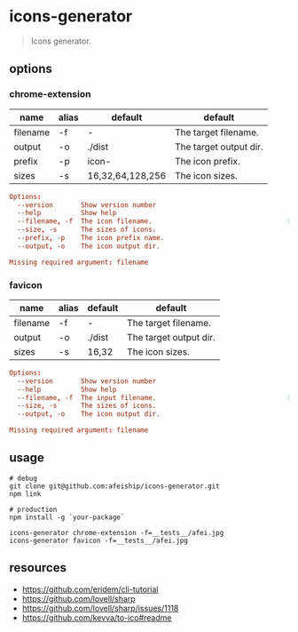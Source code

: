 # icons-generator
> Icons generator.

## options
### chrome-extension
| name     | alias | default          | default                |
| -------- | ----- | ---------------- | ---------------------- |
| filename | -f    | -                | The target filename.   |
| output   | -o    | ./dist           | The target output dir. |
| prefix   | -p    | icon-            | The icon prefix.       |
| sizes    | -s    | 16,32,64,128,256 | The icon sizes.        |

```conf
Options:
  --version       Show version number                                  [boolean]
  --help          Show help                                            [boolean]
  --filename, -f  The icon filename.                                  [required]
  --size, -s      The sizes of icons.
  --prefix, -p    The icon prefix name.
  --output, -o    The icon output dir.

Missing required argument: filename
```


### favicon
| name     | alias | default | default                |
| -------- | ----- | ------- | ---------------------- |
| filename | -f    | -       | The target filename.   |
| output   | -o    | ./dist  | The target output dir. |
| sizes    | -s    | 16,32   | The icon sizes.        |

```conf
Options:
  --version       Show version number                                  [boolean]
  --help          Show help                                            [boolean]
  --filename, -f  The input filename.                                 [required]
  --size, -s      The sizes of icons.
  --output, -o    The icon output dir.

Missing required argument: filename
```

## usage
```shell
# debug
git clone git@github.com:afeiship/icons-generator.git
npm link

# production
npm install -g `your-package`

icons-generator chrome-extension -f=__tests__/afei.jpg
icons-generator favicon -f=__tests__/afei.jpg
```

## resources
- https://github.com/eridem/cli-tutorial
- https://github.com/lovell/sharp
- https://github.com/lovell/sharp/issues/1118
- https://github.com/kevva/to-ico#readme
